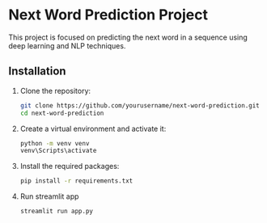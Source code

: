 # Next Word Prediction Project

This project is focused on predicting the next word in a sequence using deep learning and NLP techniques.

## Installation

1. Clone the repository:

   ```sh
   git clone https://github.com/yourusername/next-word-prediction.git
   cd next-word-prediction
   ```

2. Create a virtual environment and activate it:

   ```sh
   python -m venv venv
   venv\Scripts\activate
   ```

3. Install the required packages:

   ```sh
   pip install -r requirements.txt
   ```

4. Run streamlit app
   ```sh
   streamlit run app.py
   ```
